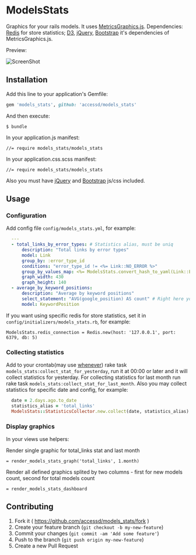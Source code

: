 # ModelsStats

Graphics for your rails models. It uses [MetricsGraphics.js](https://github.com/mozilla/metrics-graphics).
Dependencies: [Redis](http://redis.io/) for store statistics; [D3](http://d3js.org/), [jQuery](http://jquery.com/), [Bootstrap](http://getbootstrap.com/) it's dependencies of MetricsGraphics.js.

Preview:

![ScreenShot](https://raw.github.com/accessd/models_stats/master/doc/img/stat_example.png)

## Installation

Add this line to your application's Gemfile:

```ruby
gem 'models_stats', github: 'accessd/models_stats'
```

And then execute:

    $ bundle

In your application.js manifest:

    //= require models_stats/models_stats

In your application.css.scss manifest:

    //= require models_stats/models_stats

Also you must have [jQuery](http://jquery.com/) and [Bootstrap](http://getbootstrap.com/) js/css included.


## Usage

### Configuration

Add config file `config/models_stats.yml`, for example:

```yaml
  ---
  - total_links_by_error_types: # Statistics alias, must be uniq
      description: "Total links by error types"
      model: Link
      group_by: :error_type_id
      conditions: "error_type_id != <%= Link::NO_ERROR %>"
      group_by_values_map: <%= ModelsStats.convert_hash_to_yaml(Link::ERROR_NAMES) %> # for example map integer field to text represantation
      graph_width: 430
      graph_height: 140
  - average_by_keyword_positions:
      description: "Average by keyword positions"
      select_statement: "AVG(google_position) AS count" # Right here you may specify select query, `count` alias for function required
      model: KeywordPosition
```

If you want using specific redis for store statistics, set it in `config/initializers/models_stats.rb`, for example:

    ModelsStats.redis_connection = Redis.new(host: '127.0.0.1', port: 6379, db: 5)

### Collecting statistics

Add to your crontab(may use [whenever](https://github.com/javan/whenever)) rake task `models_stats:collect_stat_for_yesterday`, run it at 00:00 or later and it will collect statistics for yesterday.
For collecting statistics for last month run rake task `models_stats:collect_stat_for_last_month`.
Also you may collect statistics for specific date and config, for example:

```ruby
  date = 2.days.ago.to_date
  statistics_alias = 'total_links'
  ModelsStats::StatisticsCollector.new.collect(date, statistics_alias)
```

### Display graphics

In your views use helpers:

Render single graphic for total_links stat and last month

    = render_models_stats_graph('total_links', 1.month)

Render all defined graphics splited by two columns - first for new models count, second for total models count

    = render_models_stats_dashboard

## Contributing

1. Fork it ( https://github.com/accessd/models_stats/fork )
2. Create your feature branch (`git checkout -b my-new-feature`)
3. Commit your changes (`git commit -am 'Add some feature'`)
4. Push to the branch (`git push origin my-new-feature`)
5. Create a new Pull Request
